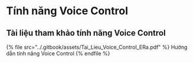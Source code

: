 # Tính năng Voice Control

## Tài liệu tham khảo tính năng Voice Control

{% file src="../.gitbook/assets/Tai_Lieu_Voice_Control_ERa.pdf" %}
Hướng dẫn tính năng Voice Control
{% endfile %}
